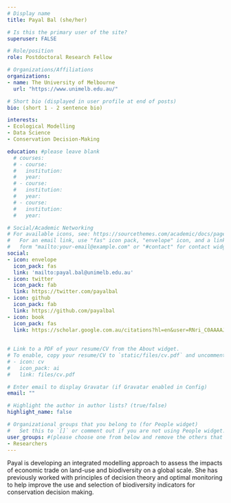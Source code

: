```yaml
---
# Display name
title: Payal Bal (she/her)

# Is this the primary user of the site?
superuser: FALSE

# Role/position
role: Postdoctoral Research Fellow

# Organizations/Affiliations
organizations:
- name: The University of Melbourne
  url: "https://www.unimelb.edu.au/"

# Short bio (displayed in user profile at end of posts)
bio: (short 1 - 2 sentence bio)

interests:
- Ecological Modelling
- Data Science
- Conservation Decision-Making

education: #please leave blank
  # courses:
  # - course:
  #   institution:
  #   year:
  # - course:
  #   institution:
  #   year:
  # - course:
  #   institution:
  #   year:

# Social/Academic Networking
# For available icons, see: https://sourcethemes.com/academic/docs/page-builder/#icons
#   For an email link, use "fas" icon pack, "envelope" icon, and a link in the
#   form "mailto:your-email@example.com" or "#contact" for contact widget.
social:
- icon: envelope
  icon_pack: fas
  link: 'mailto:payal.bal@unimelb.edu.au'
- icon: twitter
  icon_pack: fab
  link: https://twitter.com/payalbal
- icon: github
  icon_pack: fab
  link: https://github.com/payalbal
- icon: book
  icon_pack: fas
  link: https://scholar.google.com.au/citations?hl=en&user=RNri_C0AAAAJ
    
  
# Link to a PDF of your resume/CV from the About widget.
# To enable, copy your resume/CV to `static/files/cv.pdf` and uncomment the lines below.
# - icon: cv
#   icon_pack: ai
#   link: files/cv.pdf

# Enter email to display Gravatar (if Gravatar enabled in Config)
email: ""

# Highlight the author in author lists? (true/false)
highlight_name: false

# Organizational groups that you belong to (for People widget)
#   Set this to `[]` or comment out if you are not using People widget.
user_groups: #(please choose one from below and remove the others that aren't needed)
- Researchers
---
```



Payal is developing an integrated modelling approach to assess the impacts of economic trade on land-use and biodiversity on a global scale. She has previously worked with principles of decision theory and optimal monitoring to help improve the use and selection of biodiversity indicators for conservation decision making.